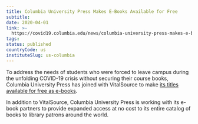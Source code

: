 ```yaml
---
title: Columbia University Press Makes E-Books Available for Free
subtitle:
date: 2020-04-01
link: >-
  https://covid19.columbia.edu/news/columbia-university-press-makes-e-books-available-free
tags:
status: published
countryCode: us
instituteSlug: us-columbia
---
```

To address the needs of students who were forced to leave campus during the unfolding COVID-19 crisis without securing their course books, Columbia University Press has joined with VitalSource to make [its titles available for free as e-books](https://www.cupblog.org/2020/03/31/columbia-university-press-makes-e-book-learning-resources-available-to-students-online-at-no-cost/).

In addition to VitalSource, Columbia University Press is working with its e-book partners to provide expanded access at no cost to its entire catalog of books to library patrons around the world.
